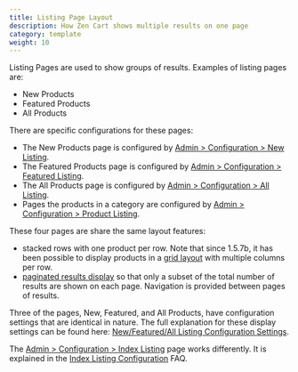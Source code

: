 ```yaml
---
title: Listing Page Layout
description: How Zen Cart shows multiple results on one page 
category: template
weight: 10
---
```


Listing Pages are used to show groups of results.  Examples of listing pages are: 

- New Products 
- Featured Products
- All Products

There are specific configurations for these pages: 

- The New Products page is configured by [Admin > Configuration > New Listing](/user/admin_pages/configuration/configuration_newlisting/).
- The Featured Products page is configured by [Admin > Configuration > Featured Listing](/user/admin_pages/configuration/configuration_featuredlisting/).
- The All Products page is configured by [Admin > Configuration > All Listing](/user/admin_pages/configuration/configuration_alllisting/).
- Pages the products in a category are configured by [Admin > Configuration > Product Listing](/user/admin_pages/configuration/configuration_productlisting/).

These four pages are share the same layout features: 
- stacked rows with one product per row.  Note that since 1.5.7b, it has been possible to display products in a [grid layout](/user/template/listing_columns/) with multiple columns per row. 
- [paginated results display](/user/template/pagination/) so that only a subset of the total number of results are shown on each page.  Navigation is provided between pages of results. 

Three of the pages, New, Featured, and All Products, have configuration settings that are identical in nature. The full explanation for these display settings can be found here: [New/Featured/All Listing Configuration Settings](/user/template/new_featured_all_listing_page_configuration).

The [Admin > Configuration > Index Listing](/user/admin_pages/configuration/configuration_indexlisting/) page works differently.  It is explained in the [Index Listing Configuration](/user/template/index_listing) FAQ. 

